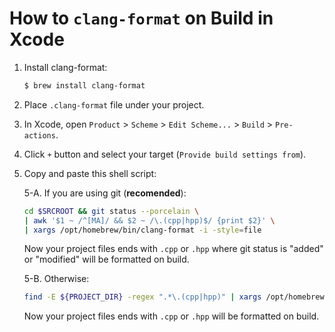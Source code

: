 # How to `clang-format` on Build in Xcode

1. Install clang-format:
    
    ```sh
    $ brew install clang-format
    ```
    
2. Place `.clang-format` file under your project.
3. In Xcode, open `Product` > `Scheme` > `Edit Scheme...` > `Build` > `Pre-actions`.
4. Click `+` button and select your target (`Provide build settings from`).
5. Copy and paste this shell script:

   5-A. If you are using git (**recomended**):
   ```sh
   cd $SRCROOT && git status --porcelain \
   | awk '$1 ~ /^[MA]/ && $2 ~ /\.(cpp|hpp)$/ {print $2}' \
   | xargs /opt/homebrew/bin/clang-format -i -style=file
   ```
   Now your project files ends with `.cpp` or `.hpp` where git status is "added" or "modified" will be formatted on build.


   5-B. Otherwise:
    ```sh
    find -E ${PROJECT_DIR} -regex ".*\.(cpp|hpp)" | xargs /opt/homebrew/bin/clang-format -i -style=file
    ```
    Now your project files ends with `.cpp` or `.hpp` will be formatted on build.

